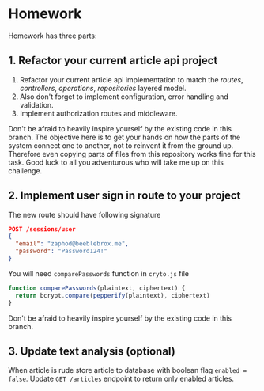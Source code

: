 # Homework

Homework has three parts:


## 1. Refactor your current article api project

1. Refactor your current article api implementation to match the _routes_, _controllers_, _operations_, _repositories_ layered model.
2. Also don't forget to implement configuration, error handling and validation.
3. Implement authorization routes and middleware.

Don't be afraid to heavily inspire yourself by the existing code in this branch. The objective here is to get your hands on how the parts of the system connect one to another, not to reinvent it from the ground up. Therefore even copying parts of files from this repository works fine for this task. Good luck to all you adventurous who will take me up on this challenge.

## 2. Implement user sign in route to your project

The new route should have following signature

```json
POST /sessions/user
{
  "email": "zaphod@beeblebrox.me",
  "password": "Password124!"
}
```

You will need `comparePasswords` function in `cryto.js` file

```javascript
function comparePasswords(plaintext, ciphertext) {
  return bcrypt.compare(pepperify(plaintext), ciphertext)
}
```

Don't be afraid to heavily inspire yourself by the existing code in this branch.

## 3. Update text analysis (optional)

When article is rude store article to database with boolean flag `enabled = false`. Update `GET /articles` endpoint to return only enabled articles.

